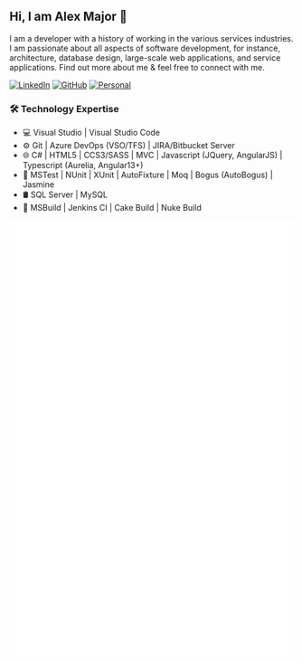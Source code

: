 ## Hi, I am Alex Major 🖖

I am a developer with a history of working in the various services industries. I am passionate about all aspects of software development, for instance, architecture, database design, large-scale web applications, and service applications. Find out more about me & feel free to connect with me.

[![LinkedIn](https://img.shields.io/badge/LinkedIn-Experience-0077B5?style=flat-square&logo=linkedin)](https://www.linkedin.com/in/amajor/)
[![GitHub](https://img.shields.io/badge/GitHub-Profile-181717?style=flat-square&logo=github)](https://github.com/alexmajor/)
[![Personal](https://img.shields.io/badge/Personal-Portfolio-FF7139?style=flat-square&logo=firefox-browser)](https://alexmajor.github.io/)

### 🛠️ Technology Expertise
- 💻 Visual Studio | Visual Studio Code
- ⚙️ Git | Azure DevOps (VSO/TFS) | JIRA/Bitbucket Server
- 🌐 C# | HTML5 | CCS3/SASS | MVC | Javascript (JQuery, AngularJS) | Typescript (Aurelia, Angular13+) 
- 🧪 MSTest | NUnit | XUnit | AutoFixture | Moq | Bogus (AutoBogus) | Jasmine  
- 🛢 SQL Server | MySQL 
- 💼 MSBuild | Jenkins CI | Cake Build | Nuke Build

![Metrics](/github-metrics.svg)